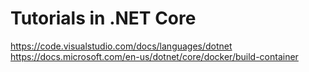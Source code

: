 # Tutorials in .NET Core
https://code.visualstudio.com/docs/languages/dotnet
https://docs.microsoft.com/en-us/dotnet/core/docker/build-container
